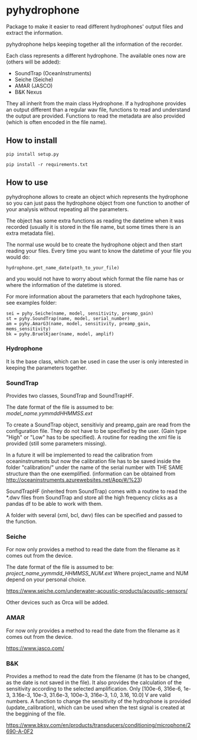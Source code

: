 # pyhydrophone

Package to make it easier to read different hydrophones' output files and extract the information.

pyhydrophone helps keeping together all the information of the recorder. 

Each class represents a different hydrophone. The available ones now are (others will be added): 
- SoundTrap (OceanInstruments)
- Seiche (Seiche)
- AMAR (JASCO)
- B&K Nexus

They all inherit from the main class Hydrophone. 
If a hydrophone provides an output different than a regular wav file, functions to read and understand the output are provided. 
Functions to read the metadata are also provided (which is often encoded in the file name).


## How to install
```
pip install setup.py
```
```
pip install -r requirements.txt
```

## How to use
pyhydrophone allows to create an object which represents the hydrophone so you can just pass the hydrophone object from one function to another of your analysis without repeating all the parameters. 

The object has some extra functions as reading the datetime when it was recorded (usually it is stored in the file name, but some times there is an extra metadata file). 

The normal use would be to create the hydrophone object and then start reading your files. Every time you want to know the datetime of your file you would do:
```
hydrophone.get_name_date(path_to_your_file) 
```
and you would not have to worry about which format the file name has or where the information of the datetime is stored.



For more information about the parameters that each hydrophone takes, see examples folder: 

```
sei = pyhy.Seiche(name, model, sensitivity, preamp_gain)
st = pyhy.SoundTrap(name, model, serial_number)
am = pyhy.AmarG3(name, model, sensitivity, preamp_gain, mems_sensitivity)
bk = pyhy.BruelKjaer(name, model, amplif)
```



### Hydrophone
It is the base class, which can be used in case the user is only interested in keeping the parameters together. 

### SoundTrap 
Provides two classes, SoundTrap and SoundTrapHF. 

The date format of the file is assumed to be: *model_name.yymmddHHMMSS.ext*

To create a SoundTrap object, sensitiviy and preamp_gain are read from the configuration file. They do not have to be specified by the user.
(Gain type "High" or "Low" has to be specified).
A routine for reading the xml file is provided (still some parameters missing).

In a future it will be implemented to read the calibration from oceaninstruments but now the calibration file has to be saved inside the folder "calibration/" under the name of the serial number with THE SAME structure than the one exemplified. 
(information can be obtained from http://oceaninstruments.azurewebsites.net/App/#/%23)

SoundTrapHF (inherited from SoundTrap) comes with a routine to read the *.dwv files from SoundTrap and store all the high frequency clicks as a pandas df to be able to work with them. 

A folder with several (xml, bcl, dwv) files can be specified and passed to the function.

### Seiche
For now only provides a method to read the date from the filename as it comes out from the device.

The date format of the file is assumed to be: *project_name_yymmdd_HHMMSS_NUM.ext*
Where project_name and NUM depend on your personal choice. 

https://www.seiche.com/underwater-acoustic-products/acoustic-sensors/

Other devices such as Orca will be added. 

### AMAR 
For now only provides a method to read the date from the filename as it comes out from the device.

https://www.jasco.com/


### B&K
Provides a method to read the date from the filename (it has to be changed, as the date is not saved in the file).
It also provides the calculation of the sensitivity according to the selected amplification. Only [100e-6, 316e-6, 1e-3, 3.16e-3, 10e-3, 31.6e-3, 100e-3, 316e-3, 1.0, 3.16, 10.0] V are valid numbers. 
A function to change the sensitivity of the hydrophone is provided (update_calibration), which can be used when the test signal is created at the beggining of the file.

https://www.bksv.com/en/products/transducers/conditioning/microphone/2690-A-0F2


